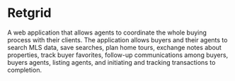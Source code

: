 # Retgrid

A web application that allows agents to coordinate the whole buying process with their clients. The application allows buyers and their agents to search MLS data, save searches, plan home tours, exchange notes about properties, track buyer favorites, follow-up communications among buyers, buyers agents, listing agents, and initiating and tracking transactions to completion.
